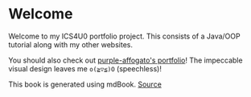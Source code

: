 # Welcome

Welcome to my ICS4U0 portfolio project. This consists of a Java/OOP tutorial along with my other websites.

You should also check out [purple-affogato's portfolio](https://purpleaffogatoicsportfolio.wordpress.com/)! The impeccable visual design leaves me `o(≧▽≦)O` (speechless)!

This book is generated using mdBook.
[Source](https://github.com/nyiyui/youfolio)
